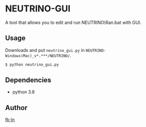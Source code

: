 # NEUTRINO-GUI  
A tool that allows you to edit and run NEUTRINO\Ran.bat with GUI.  


## Usage  
Downloads and put `neutrino_gui.py` in `NEUTRINO-Windows(Mac)_v*.***/NEUTRINO/`.  
```bash
$ python neutrino_gui.py  
```


## Dependencies  
- python 3.8    


## Author
[fk-ln](https://github.com/fk-ln)
